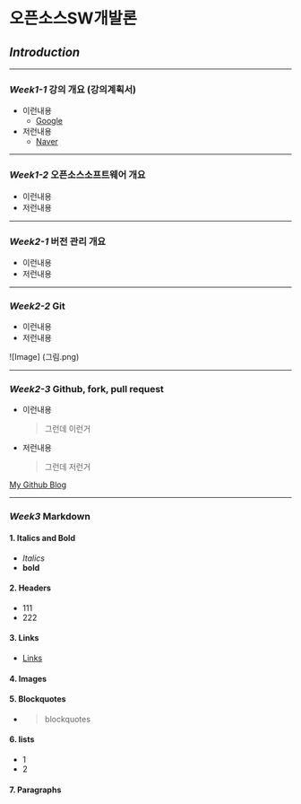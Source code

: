 # **오픈소스SW개발론**

## _**Introduction**_

-------------
### _Week1-1_ 강의 개요 (강의계획서)
* 이런내용
  * [Google](www.google.com)
* 저런내용
  * [Naver](www.naver.com)

-------------
### _Week1-2_ 오픈소스소프트웨어 개요
* 이런내용
* 저런내용

-------------
### _Week2-1_ 버전 관리 개요
* 이런내용
* 저런내용

-------------
### _Week2-2_ Git
* 이런내용
* 저런내용

![Image] (그림.png)

-------------
### _Week2-3_ Github, fork, pull request
* 이런내용
  > 그런데 이런거
* 저런내용
  > 그런데 저런거

[My Github Blog](https://github.com/kkanuseobin)

-------------
### _Week3_     Markdown
#### 1. Italics and Bold
  * _Italics_
  * **bold**
#### 2. Headers
  * 111
  * 222
#### 3. Links
  * [Links](https://www.markdowntutorial.com)
#### 4. Images
#### 5. Blockquotes
  * >blockquotes
#### 6. lists
  * 1
  * 2
#### 7. Paragraphs
 